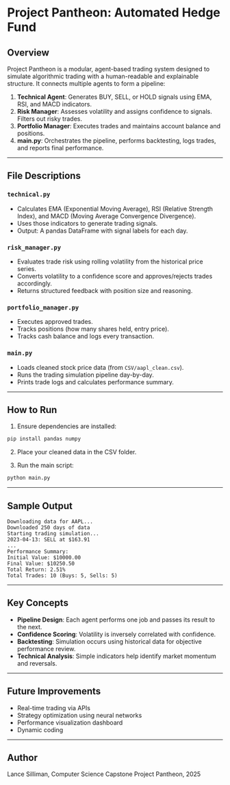 # Project Pantheon: Automated Hedge Fund

## Overview

Project Pantheon is a modular, agent-based trading system designed to simulate algorithmic trading with a human-readable and explainable structure. It connects multiple agents to form a pipeline:

1. **Technical Agent**: Generates BUY, SELL, or HOLD signals using EMA, RSI, and MACD indicators.
2. **Risk Manager**: Assesses volatility and assigns confidence to signals. Filters out risky trades.
3. **Portfolio Manager**: Executes trades and maintains account balance and positions.
4. **main.py**: Orchestrates the pipeline, performs backtesting, logs trades, and reports final performance.

---

## File Descriptions

### `technical.py`

* Calculates EMA (Exponential Moving Average), RSI (Relative Strength Index), and MACD (Moving Average Convergence Divergence).
* Uses those indicators to generate trading signals.
* Output: A pandas DataFrame with signal labels for each day.

### `risk_manager.py`

* Evaluates trade risk using rolling volatility from the historical price series.
* Converts volatility to a confidence score and approves/rejects trades accordingly.
* Returns structured feedback with position size and reasoning.

### `portfolio_manager.py`

* Executes approved trades.
* Tracks positions (how many shares held, entry price).
* Tracks cash balance and logs every transaction.

### `main.py`

* Loads cleaned stock price data (from `CSV/aapl_clean.csv`).
* Runs the trading simulation pipeline day-by-day.
* Prints trade logs and calculates performance summary.

---

## How to Run

1. Ensure dependencies are installed:

```bash
pip install pandas numpy
```

2. Place your cleaned data in the CSV folder.

3. Run the main script:

```bash
python main.py
```

---

## Sample Output

```
Downloading data for AAPL...
Downloaded 250 days of data
Starting trading simulation...
2023-04-13: SELL at $163.91
...
Performance Summary:
Initial Value: $10000.00
Final Value: $10250.50
Total Return: 2.51%
Total Trades: 10 (Buys: 5, Sells: 5)
```

---

## Key Concepts

* **Pipeline Design**: Each agent performs one job and passes its result to the next.
* **Confidence Scoring**: Volatility is inversely correlated with confidence.
* **Backtesting**: Simulation occurs using historical data for objective performance review.
* **Technical Analysis**: Simple indicators help identify market momentum and reversals.

---

## Future Improvements

* Real-time trading via APIs
* Strategy optimization using neural networks
* Performance visualization dashboard
* Dynamic coding

---

## Author

Lance Silliman, Computer Science Capstone
Project Pantheon, 2025

